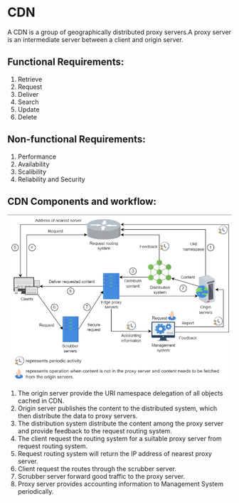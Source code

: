 # CDN
A CDN is a group of geographically distributed proxy servers.A proxy server is an intermediate server between a client and origin server. 

## Functional Requirements:
1) Retrieve
2) Request
3) Deliver
4) Search
5) Update
6) Delete

## Non-functional Requirements:

1) Performance
2) Availability
3) Scalibility
4) Reliability and Security

## CDN Components and workflow:

![CDN](assests/cdn.jpg)

1) The origin server provide the URI namespace delegation of all objects cached in CDN.
2) Origin server publishes the content to the distributed system, which then distribute the data to proxy servers.
3) The distribution system distribute the content among the proxy server and provide feedback to the request routing system.
4) The client request the routing system for a suitable proxy server from request routing system.
5) Request routing system will return the IP address of nearest proxy server.
6) Client request the routes through the scrubber server.
7) Scrubber server forward good traffic to the proxy server.
8) Proxy server provides accounting information to Management System periodically.  
